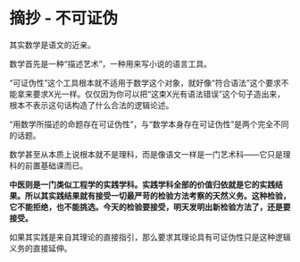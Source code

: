 # 摘抄 - 不可证伪

其实数学是语文的近亲。

数学首先是一种“描述艺术”，一种用来写小说的语言工具。

“可证伪性”这个工具根本就不适用于数学这个对象，就好像“符合语法”这个要求不能拿来要求X光一样。仅仅因为你可以把“这束X光有语法错误”这个句子造出来，根本不表示这句话构造了什么合法的逻辑论述。

“用数学所描述的命题存在可证伪性”，与“数学本身存在可证伪性”是两个完全不同的话题。

数学甚至从本质上说根本就不是理科，而是像语文一样是一门艺术科——它只是理科的前置基础课而已。

**中医则是一门类似工程学的实践学科。实践学科全部的价值归依就是它的实践结果。所以其实践结果就有接受一切最严苛的检验方法考察的天然义务。这种检验，它不能拒绝，也不能挑选。今天的检验要接受，明天发明出新检验方法了，还是要接受。**

如果其实践是来自其理论的直接指引，那么要求其理论具有可证伪性只是这种逻辑义务的直接延伸。

